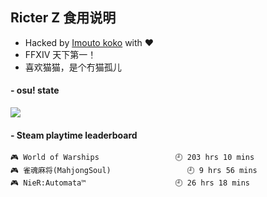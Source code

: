 ## Ricter Z 食用说明
- Hacked by [Imouto koko](https://osu.ppy.sh/users/7679162) with ❤️
- FFXIV 天下第一！
- 喜欢猫猫，是个冇猫孤儿

#### - osu! state
![](http://97.64.19.89:8080/api/v1/stat/4448675?1)

<!-- steam-box start -->
#### - Steam playtime leaderboard
```text
🎮 World of Warships                 🕘 203 hrs 10 mins
🎮 雀魂麻将(MahjongSoul)                 🕘 9 hrs 56 mins
🎮 NieR:Automata™                    🕘 26 hrs 18 mins
```
<!-- Powered by https://github.com/YouEclipse/steam-box . -->
<!-- steam-box end -->
